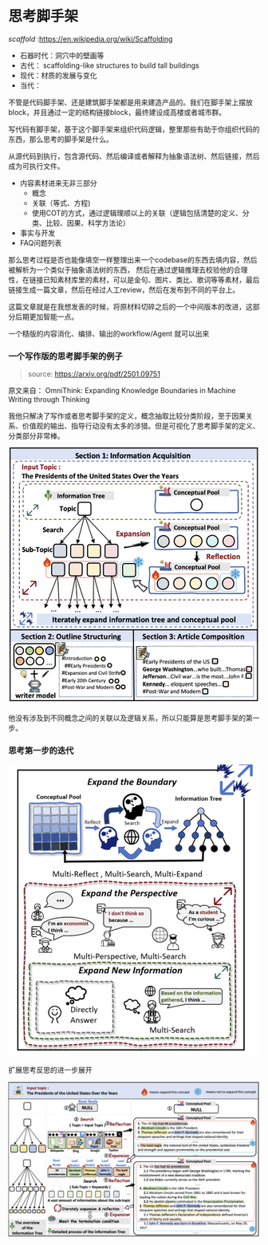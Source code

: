 # 思考脚手架

*scaffold* :https://en.wikipedia.org/wiki/Scaffolding 

* 石器时代：洞穴中的壁画等
* 古代： scaffolding-like structures to build tall buildings
* 现代：材质的发展与变化
* 当代：

不管是代码脚手架、还是建筑脚手架都是用来建造产品的。我们在脚手架上摆放block，并且通过一定的结构链接block，最终建设成高楼或者城市群。

写代码有脚手架，基于这个脚手架来组织代码逻辑，整里那些有助于你组织代码的东西，那么思考的脚手架是什么。

从源代码到执行，包含源代码、然后编译或者解释为抽象语法树、然后链接，然后成为可执行文件。

* 内容素材进来无非三部分
  * 概念
  * 关联（等式、方程)
  * 使用COT的方式，通过逻辑理顺以上的关联（逻辑包括清楚的定义、分类、比较、因果、科学方法论）
* 事实与开发
* FAQ问题列表

那么思考过程是否也能像填空一样整理出来一个codebase的东西去填内容，然后被解析为一个类似于抽象语法树的东西， 然后在通过逻辑推理去校验他的合理性，在链接已知素材库里的素材，可以是金句、图片、类比、歌词等等素材，最后链接生成一篇文章，然后在经过人工review，然后在发布到不同的平台上。

[DeepSeek-R1: Reinforcement Learning for Reasoning]: https://github.com/joqk12345/master-fronted-tech/blob/main/docs/Tech/llm-2025/DeepSeek-R1.md

这篇文章就是在我想发表的时候，将原材料切碎之后的一个中间版本的改进，这部分后期更加智能一点。

一个糙版的内容消化、编排、输出的workflow/Agent 就可以出来



### 一个写作版的思考脚手架的例子

> source: https://arxiv.org/pdf/2501.09751

原文来自： OmniThink: Expanding Knowledge Boundaries in Machine Writing through Thinking

我他只解决了写作或者思考脚手架的定义，概念抽取比较分类阶段，至于因果关系、价值观的输出、指导行动没有太多的涉猎。但是可视化了思考脚手架的定义、分类部分非常棒。

![image-20250122160125762](assets/image-20250122160125762.png)

他没有涉及到不同概念之间的关联以及逻辑关系，所以只能算是思考脚手架的第一步。

### 思考第一步的迭代

![image-20250122160644249](assets/image-20250122160644249.png)



扩展思考反思的进一步展开

![image-20250122160825706](assets/image-20250122160825706.png)





